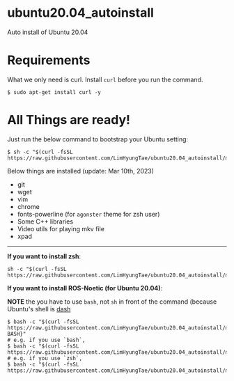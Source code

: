 # ubuntu20.04_autoinstall

Auto install of Ubuntu 20.04

# Requirements

What we only need is curl. Install `curl` before you run the command.

```
$ sudo apt-get install curl -y
```

# All Things are ready!

Just run the below command to bootstrap your Ubuntu setting:

```
$ sh -c "$(curl -fsSL https://raw.githubusercontent.com/LimHyungTae/ubuntu20.04_autoinstall/main/install_independent_packages.sh)"
```

Below things are installed (update: Mar 10th, 2023)
* git
* wget
* vim
* chrome
* fonts-powerline (for `agonster` theme for zsh user)
* Some C++ libraries
* Video utils for playing mkv file
* xpad

---

**If you want to install zsh**:

```
sh -c "$(curl -fsSL https://raw.githubusercontent.com/LimHyungTae/ubuntu20.04_autoinstall/main/install_zsh.sh)"
```

**If you want to install ROS-Noetic (for Ubuntu 20.04)**:

**NOTE** the you have to use `bash`, not `sh` in front of the command (because Ubuntu's shell is [dash](https://velog.io/@jiyeong3141592/binsh-%EC%9D%98%EB%AF%B8)

```
$ bash -c "$(curl -fsSL https://raw.githubusercontent.com/LimHyungTae/ubuntu20.04_autoinstall/main/install_ros_noetic.sh)${YOUR BASH}" 
# e.g. if you use `bash`, 
$ bash -c "$(curl -fsSL https://raw.githubusercontent.com/LimHyungTae/ubuntu20.04_autoinstall/main/install_ros_noetic.sh)bash" 
# e.g. if you use `zsh`, 
$ bash -c "$(curl -fsSL https://raw.githubusercontent.com/LimHyungTae/ubuntu20.04_autoinstall/main/install_ros_noetic.sh)zsh" 
```


